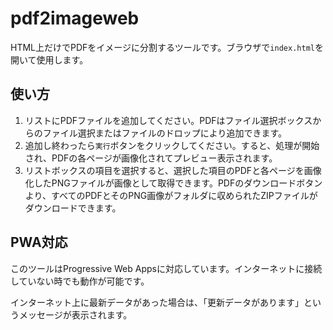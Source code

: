# pdf2imageweb
HTML上だけでPDFをイメージに分割するツールです。ブラウザで`index.html`を開いて使用します。

## 使い方

1. リストにPDFファイルを追加してください。PDFはファイル選択ボックスからのファイル選択またはファイルのドロップにより追加できます。
2. 追加し終わったら`実行`ボタンをクリックしてください。すると、処理が開始され、PDFの各ページが画像化されてプレビュー表示されます。
3. リストボックスの項目を選択すると、選択した項目のPDFと各ページを画像化したPNGファイルが画像として取得できます。PDFのダウンロードボタンより、すべてのPDFとそのPNG画像がフォルダに収められたZIPファイルがダウンロードできます。

## PWA対応

このツールはProgressive Web Appsに対応しています。インターネットに接続していない時でも動作が可能です。

インターネット上に最新データがあった場合は、「更新データがあります」というメッセージが表示されます。
